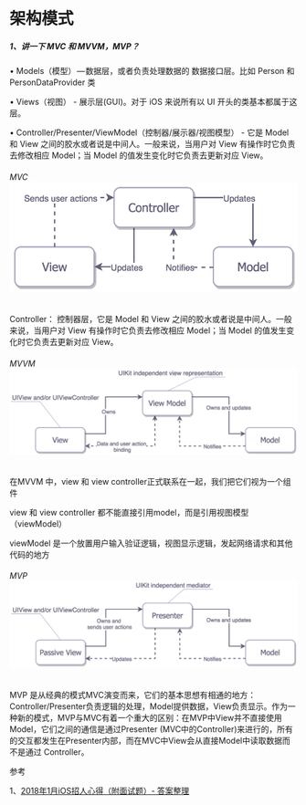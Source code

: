 # 架构模式

##### 1、讲一下 MVC 和 MVVM，MVP？

• Models（模型） — 数据层，或者负责处理数据的 数据接口层。比如 Person 和 PersonDataProvider 类

• Views（视图） - 展示层\(GUI\)。对于 iOS 来说所有以 UI 开头的类基本都属于这层。

• Controller/Presenter/ViewModel（控制器/展示器/视图模型） - 它是 Model 和 View 之间的胶水或者说是中间人。一般来说，当用户对 View 有操作时它负责去修改相应 Model；当 Model 的值发生变化时它负责去更新对应 View。

###### MVC![](/assets/mvc.png)

Controller： 控制器层，它是 Model 和 View 之间的胶水或者说是中间人。一般来说，当用户对 View 有操作时它负责去修改相应 Model；当 Model 的值发生变化时它负责去更新对应 View。

###### MVVM![](/assets/MVVM.png)

在MVVM 中，view 和 view controller正式联系在一起，我们把它们视为一个组件

view 和 view controller 都不能直接引用model，而是引用视图模型（viewModel）

viewModel 是一个放置用户输入验证逻辑，视图显示逻辑，发起网络请求和其他代码的地方

###### MVP![](/assets/mvp.png)

MVP 是从经典的模式MVC演变而来，它们的基本思想有相通的地方：Controller/Presenter负责逻辑的处理，Model提供数据，View负责显示。作为一种新的模式，MVP与MVC有着一个重大的区别：在MVP中View并不直接使用Model，它们之间的通信是通过Presenter \(MVC中的Controller\)来进行的，所有的交互都发生在Presenter内部，而在MVC中View会从直接Model中读取数据而不是通过 Controller。



参考

1、[2018年1月iOS招人心得（附面试题）- 答案整理](https://blog.csdn.net/qxuewei/article/details/79418952#commentBox)

